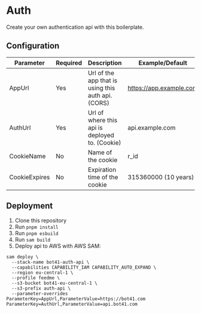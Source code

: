 # Auth

Create your own authentication api with this boilerplate.

## Configuration

| Parameter | Required | Description | Example/Default |
| --- | --- | --- | --- |
| AppUrl | Yes | Url of the app that is using this auth api. (CORS) | https://app.example.com |
| AuthUrl | Yes | Url of where this api is deployed to. (Cookie) | api.example.com |
| CookieName | No | Name of the cookie | r_id |
| CookieExpires | No | Expiration time of the cookie | 315360000 (10 years) |

## Deployment

1. Clone this repository
2. Run `pnpm install`
3. Run `pnpm esbuild`
4. Run `sam build`
5. Deploy api to AWS with AWS SAM:

```
sam deploy \
  --stack-name bot41-auth-api \
  --capabilities CAPABILITY_IAM CAPABILITY_AUTO_EXPAND \
  --region eu-central-1 \
  --profile feedme \
  --s3-bucket bot41-eu-central-1 \
  --s3-prefix auth-api \
  --parameter-overrides ParameterKey=AppUrl,ParameterValue=https://bot41.com ParameterKey=AuthUrl,ParameterValue=api.bot41.com
```